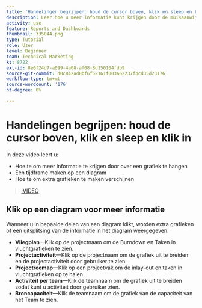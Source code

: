 ```yaml
---
title: 'Handelingen begrijpen: houd de cursor boven, klik en sleep en klik in'
description: Leer hoe u meer informatie kunt krijgen door de muisaanwijzer boven een diagram te plaatsen, een tijdframe op een diagram te maken en extra grafieken weer te geven, allemaal in [!DNL  Workfront].
activity: use
feature: Reports and Dashboards
thumbnail: 335044.png
type: Tutorial
role: User
level: Beginner
team: Technical Marketing
kt: 8722
exl-id: 8e0f24d7-a099-4a08-af08-8d150104fdb9
source-git-commit: d0c842ad8bf6f52161f003a62237fbcd35d23176
workflow-type: tm+mt
source-wordcount: '176'
ht-degree: 0%

---
```


# Handelingen begrijpen: houd de cursor boven, klik en sleep en klik in

In deze video leert u:

* Hoe te om meer informatie te krijgen door over een grafiek te hangen
* Een tijdframe maken op een diagram
* Hoe te om extra grafieken te maken verschijnen

>[!VIDEO](https://video.tv.adobe.com/v/335044/?quality=12)

## Klik op een diagram voor meer informatie

Wanneer u in bepaalde delen van een diagram klikt, worden extra grafieken of een uitsplitsing van de informatie in het diagram weergegeven.

* **Vliegplan**—Klik op de projectnaam om de Burndown en Taken in vluchtgrafieken te zien.
* **Projectactiviteit**—Klik op de projectnaam om de grafiek uit te breiden en de projectactiviteit door gebruiker te zien.
* **Projectreemap**—Klik op een projectvak om de inlay-out en taken in vluchtgrafieken op te halen.
* **Activiteit per team**—Klik de teamnaam om de grafiek uit te breiden zodat kunt u activiteit door gebruiker zien.
* **Broncapaciteit**—Klik de teamnaam om de grafiek van de capaciteit van het Team te zien.
